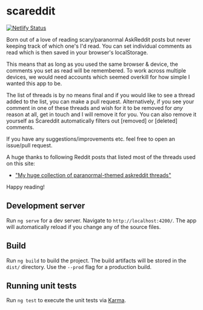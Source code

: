 # scareddit

[![Netlify Status](https://api.netlify.com/api/v1/badges/ee638476-ad14-485d-af0f-373ed16ef52f/deploy-status)](https://app.netlify.com/sites/scareddit/deploys)

Born out of a love of reading scary/paranormal AskReddit posts but never keeping track of which one's I'd read. You can set individual comments as read which is then saved in your browser's localStorage.

This means that as long as you used the same browser &amp; device, the comments you set as read will be remembered. To work across multiple devices, we would need accounts which seemed overkill for how simple I wanted this app to be.

The list of threads is by no means final and if you would like to see a thread added to the list, you can make a pull request. Alternatively, if you see your comment in one of these threads and wish for it to be removed for _any_ reason at all, get in touch and I will remove it for you. You can also remove it yourself as Scareddit automatically filters out [removed] or [deleted] comments.

If you have any suggestions/improvements etc. feel free to open an issue/pull request.

A huge thanks to following Reddit posts that listed most of the threads used on this site:

* ["My huge collection of paranormal-themed askreddit threads"](https://www.reddit.com/r/Paranormal/comments/3ep2f1/my_huge_collection_of_paranormalthemed_askreddit/)

Happy reading!

## Development server

Run `ng serve` for a dev server. Navigate to `http://localhost:4200/`. The app will automatically reload if you change any of the source files.

## Build

Run `ng build` to build the project. The build artifacts will be stored in the `dist/` directory. Use the `--prod` flag for a production build.

## Running unit tests

Run `ng test` to execute the unit tests via [Karma](https://karma-runner.github.io).
